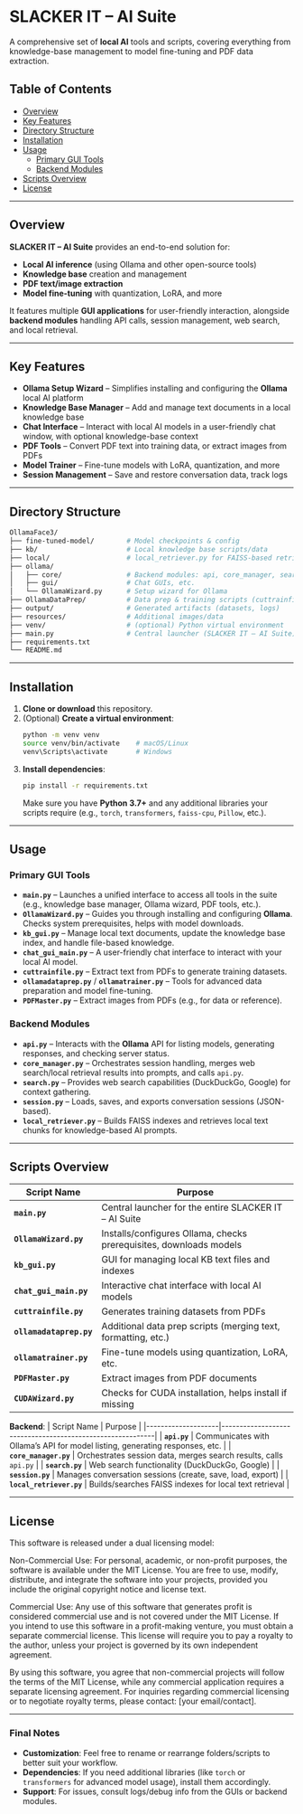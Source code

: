 # SLACKER IT – AI Suite

A comprehensive set of **local AI** tools and scripts, covering everything from knowledge-base management to model fine-tuning and PDF data extraction.

## Table of Contents

- [Overview](#overview)
- [Key Features](#key-features)
- [Directory Structure](#directory-structure)
- [Installation](#installation)
- [Usage](#usage)
  - [Primary GUI Tools](#primary-gui-tools)
  - [Backend Modules](#backend-modules)
- [Scripts Overview](#scripts-overview)
- [License](#license)

---

## Overview

**SLACKER IT – AI Suite** provides an end-to-end solution for:
- **Local AI inference** (using Ollama and other open-source tools)
- **Knowledge base** creation and management
- **PDF text/image extraction**
- **Model fine-tuning** with quantization, LoRA, and more

It features multiple **GUI applications** for user-friendly interaction, alongside **backend modules** handling API calls, session management, web search, and local retrieval.

---

## Key Features

- **Ollama Setup Wizard** – Simplifies installing and configuring the **Ollama** local AI platform  
- **Knowledge Base Manager** – Add and manage text documents in a local knowledge base  
- **Chat Interface** – Interact with local AI models in a user-friendly chat window, with optional knowledge-base context
- **PDF Tools** – Convert PDF text into training data, or extract images from PDFs  
- **Model Trainer** – Fine-tune models with LoRA, quantization, and more  
- **Session Management** – Save and restore conversation data, track logs  

---

## Directory Structure

```bash
OllamaFace3/
├── fine-tuned-model/        # Model checkpoints & config
├── kb/                      # Local knowledge base scripts/data
├── local/                   # local_retriever.py for FAISS-based retrieval
├── ollama/
│   ├── core/                # Backend modules: api, core_manager, search, session
│   ├── gui/                 # Chat GUIs, etc.
│   └── OllamaWizard.py      # Setup wizard for Ollama
├── OllamaDataPrep/          # Data prep & training scripts (cuttrainfile, PDFMaster, etc.)
├── output/                  # Generated artifacts (datasets, logs)
├── resources/               # Additional images/data
├── venv/                    # (optional) Python virtual environment
├── main.py                  # Central launcher (SLACKER IT – AI Suite)
├── requirements.txt
└── README.md
```

---

## Installation

1. **Clone or download** this repository.
2. (Optional) **Create a virtual environment**:
   ```bash
   python -m venv venv
   source venv/bin/activate    # macOS/Linux
   venv\Scripts\activate       # Windows
   ```
3. **Install dependencies**:
   ```bash
   pip install -r requirements.txt
   ```
   Make sure you have **Python 3.7+** and any additional libraries your scripts require (e.g., `torch`, `transformers`, `faiss-cpu`, `Pillow`, etc.).

---

## Usage

### Primary GUI Tools

- **`main.py`** – Launches a unified interface to access all tools in the suite (e.g., knowledge base manager, Ollama wizard, PDF tools, etc.).
- **`OllamaWizard.py`** – Guides you through installing and configuring **Ollama**. Checks system prerequisites, helps with model downloads.
- **`kb_gui.py`** – Manage local text documents, update the knowledge base index, and handle file-based knowledge.
- **`chat_gui_main.py`** – A user-friendly chat interface to interact with your local AI model.
- **`cuttrainfile.py`** – Extract text from PDFs to generate training datasets.
- **`ollamadataprep.py`** / **`ollamatrainer.py`** – Tools for advanced data preparation and model fine-tuning.
- **`PDFMaster.py`** – Extract images from PDFs (e.g., for data or reference).

### Backend Modules

- **`api.py`** – Interacts with the **Ollama** API for listing models, generating responses, and checking server status.
- **`core_manager.py`** – Orchestrates session handling, merges web search/local retrieval results into prompts, and calls `api.py`.
- **`search.py`** – Provides web search capabilities (DuckDuckGo, Google) for context gathering.
- **`session.py`** – Loads, saves, and exports conversation sessions (JSON-based).
- **`local_retriever.py`** – Builds FAISS indexes and retrieves local text chunks for knowledge-based AI prompts.

---

## Scripts Overview

| Script Name        | Purpose                                                   |
|--------------------|-----------------------------------------------------------|
| **`main.py`**      | Central launcher for the entire SLACKER IT – AI Suite     |
| **`OllamaWizard.py`** | Installs/configures Ollama, checks prerequisites, downloads models |
| **`kb_gui.py`**    | GUI for managing local KB text files and indexes          |
| **`chat_gui_main.py`** | Interactive chat interface with local AI models        |
| **`cuttrainfile.py`**  | Generates training datasets from PDFs                 |
| **`ollamadataprep.py`** | Additional data prep scripts (merging text, formatting, etc.) |
| **`ollamatrainer.py`**  | Fine-tune models using quantization, LoRA, etc.       |
| **`PDFMaster.py`** | Extract images from PDF documents                          |
| **`CUDAWizard.py`**| Checks for CUDA installation, helps install if missing    |

**Backend**:
| Script Name        | Purpose                                                   |
|--------------------|-----------------------------------------------------------|
| **`api.py`**       | Communicates with Ollama’s API for model listing, generating responses, etc. |
| **`core_manager.py`** | Orchestrates session data, merges search results, calls `api.py` |
| **`search.py`**    | Web search functionality (DuckDuckGo, Google)            |
| **`session.py`**   | Manages conversation sessions (create, save, load, export) |
| **`local_retriever.py`** | Builds/searches FAISS indexes for local text retrieval |

---

## License
This software is released under a dual licensing model:

Non-Commercial Use:
For personal, academic, or non-profit purposes, the software is available under the MIT License. You are free to use, modify, distribute, and integrate the software into your projects, provided you include the original copyright notice and license text.

Commercial Use:
Any use of this software that generates profit is considered commercial use and is not covered under the MIT License. If you intend to use this software in a profit-making venture, you must obtain a separate commercial license. This license will require you to pay a royalty to the author, unless your project is governed by its own independent agreement.

By using this software, you agree that non-commercial projects will follow the terms of the MIT License, while any commercial application requires a separate licensing agreement. For inquiries regarding commercial licensing or to negotiate royalty terms, please contact: [your email/contact].

---

### Final Notes

- **Customization**: Feel free to rename or rearrange folders/scripts to better suit your workflow.
- **Dependencies**: If you need additional libraries (like `torch` or `transformers` for advanced model usage), install them accordingly.
- **Support**: For issues, consult logs/debug info from the GUIs or backend modules.  
